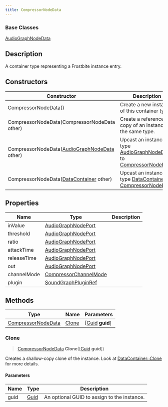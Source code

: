 ```yaml
---
title: CompressorNodeData
---
```

### Base Classes

[AudioGraphNodeData](AudioGraphNodeData)

## Description

A container type representing a Frostbite instance entry.

## Constructors

| Constructor                                                                   | Description                                                                                                                 |
| ----------------------------------------------------------------------------- | --------------------------------------------------------------------------------------------------------------------------- |
| CompressorNodeData()                                                          | Create a new instance of this container type.                                                                               |
| CompressorNodeData(CompressorNodeData other)                                  | Create a reference copy of an instance of the same type.                                                                    |
| CompressorNodeData([AudioGraphNodeData](AudioGraphNodeData) other)            | Upcast an instance of type [AudioGraphNodeData](AudioGraphNodeData) to [CompressorNodeData](CompressorNodeData).            |
| CompressorNodeData([DataContainer](/vext/ref/shared/class/datacontainer) other) | Upcast an instance of type [DataContainer](/vext/ref/shared/class/datacontainer) to [CompressorNodeData](CompressorNodeData). |

## Properties

| Name        | Type                                           | Description |
| ----------- | ---------------------------------------------- | ----------- |
| inValue     | [AudioGraphNodePort](AudioGraphNodePort)       |             |
| threshold   | [AudioGraphNodePort](AudioGraphNodePort)       |             |
| ratio       | [AudioGraphNodePort](AudioGraphNodePort)       |             |
| attackTime  | [AudioGraphNodePort](AudioGraphNodePort)       |             |
| releaseTime | [AudioGraphNodePort](AudioGraphNodePort)       |             |
| out         | [AudioGraphNodePort](AudioGraphNodePort)       |             |
| channelMode | [CompressorChannelMode](CompressorChannelMode) |             |
| plugin      | [SoundGraphPluginRef](SoundGraphPluginRef)     |             |

## Methods

| Type                                     | Name            | Parameters                                     |
| ---------------------------------------- | --------------- | ---------------------------------------------- |
| [CompressorNodeData](CompressorNodeData) | [Clone](#clone) | \[[Guid](/vext/ref/shared/class/guid) **guid**\] |

### Clone

> [CompressorNodeData](CompressorNodeData) **Clone**(\[[Guid](/vext/ref/shared/class/guid) **guid**\])

Creates a shallow-copy clone of the instance. Look at [DataContainer::Clone](/vext/ref/shared/class/datacontainer#clone) for more details.

#### Parameters

| Name | Type         | Description                                 |
| ---- | ------------ | ------------------------------------------- |
| guid | [Guid](Guid) | An optional GUID to assign to the instance. |
